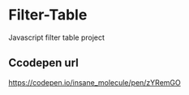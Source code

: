 # Filter-Table
Javascript filter table project

## Ccodepen url

https://codepen.io/insane_molecule/pen/zYRemGO